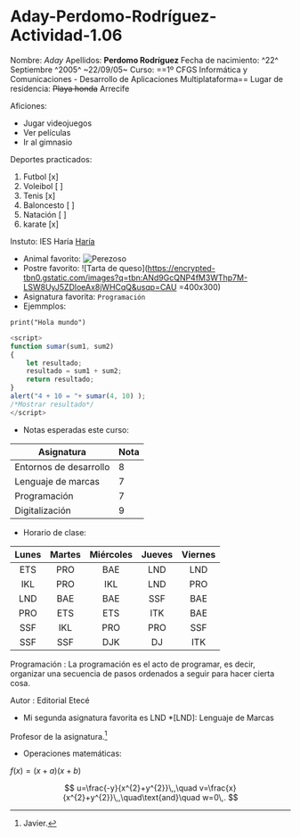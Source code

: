 # Aday-Perdomo-Rodríguez-Actividad-1.06

Nombre: *Aday*
Apellidos: **Perdomo Rodríguez**
Fecha de nacimiento: ^22^ Septiembre ^2005^ ~22/09/05~
Curso: ==1º CFGS Informática y Comunicaciones - Desarrollo de Aplicaciones Multiplataforma==
Lugar de residencia: ~~Playa honda~~ Arrecife

Aficiones: 
- Jugar videojuegos
- Ver películas
- Ir al gimnasio

 Deportes practicados:
1. Futbol [x]
2. Voleibol [ ]
3. Tenis [x]
4. Baloncesto [ ]
5. Natación [ ]
6. karate [x]

Instuto: IES Haría [Haría](https://www3.gobiernodecanarias.org/medusa/edublog/iesharia/)
- Animal favorito: ![Perezoso](https://static.nationalgeographicla.com/files/styles/image_3200/public/01-sloth-energy-nationalgeographic_1046424.jpg?w=1900&h=1267)
- Postre favorito: ![Tarta de queso](https://encrypted-tbn0.gstatic.com/images?q=tbn:ANd9GcQNP4fM3WThp7M-LSW8UyJ5ZDloeAx8jWHCqQ&usqp=CAU =400x300)
- Asignatura favorita: `Programación`
 - Ejemmplos:
```
print("Hola mundo")
```
```javascript
<script>
function sumar(sum1, sum2)
{
    let resultado;
    resultado = sum1 + sum2;
    return resultado;
}
alert("4 + 10 = "+ sumar(4, 10) );
/*Mostrar resultado*/
</script>
```
- Notas esperadas este curso:

Asignatura             | Nota
-----------------------| -----
Entornos de desarrollo | 8
Lenguaje de marcas     | 7
Programación           | 7
Digitalización         | 9

- Horario de clase:

| Lunes | Martes | Miércoles | Jueves | Viernes |
|:-----:|:------:|:---------:|:------:|:-------:|
|  ETS  | PRO    |    BAE    | LND    | LND     |
|  IKL  | PRO    |    IKL    | LND    | PRO     |
|  LND  | BAE    |    BAE    | SSF    | BAE     |
|  PRO  | ETS    |    ETS    | ITK    | BAE     |
|  SSF  | IKL    |    PRO    | PRO    | SSF     |
|  SSF  | SSF    |    DJK    | DJ     | ITK     |


Programación
: La programación es el acto de programar, es decir, organizar una secuencia de pasos ordenados a seguir para hacer cierta cosa.

Autor
: Editorial Etecé

- Mi segunda asignatura favorita es LND
*[LND]: Lenguaje de Marcas

Profesor de la asignatura.[^1]

[^1]: Javier.

- Operaciones matemáticas:

 $f(x)=(x+a)(x+b)$

$$
u=\frac{-y}{x^{2}+y^{2}}\,,\quad v=\frac{x}{x^{2}+y^{2}}\,,\quad\text{and}\quad w=0\,.
$$
